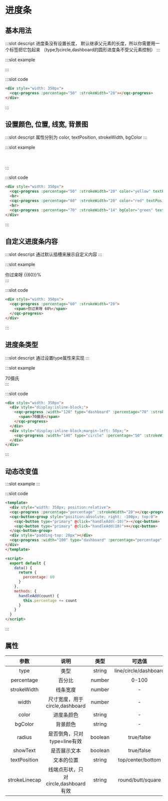 # 进度条

## 基本用法

<demo-block>
:::slot descript
<i class="cqc-icon-tishi" style="color: #E6A23C"></i>
进度条没有设置长度， 默认继承父元素的长度，所以你需要用一个标签把它包起来
（type为circle,dashboard的圆形进度条不受父元素控制）
:::

:::slot example
<div style="width: 350px">
  <cqc-progress :percentage="50" :strokeWidth="20"></cqc-progress>
</div>
:::

:::slot code
```html
<div style="width: 350px">
  <cqc-progress :percentage="50" :strokeWidth="20"></cqc-progress>
</div>
```
:::
</demo-block>

## 设置颜色, 位置, 线宽, 背景图

<demo-block>
:::slot descript
属性分别为 color, textPosition, strokeWidth,  bgColor
:::

:::slot example
<div style="width: 350px">
  <cqc-progress :percentage="50" :strokeWidth="20" color="yellow" textPosition="top"></cqc-progress>
  <br>
  <cqc-progress :percentage="60" :strokeWidth="20" color="red" textPosition="center"></cqc-progress>
  <br>
  <cqc-progress :percentage="70" :strokeWidth="14" bgColor="green" textPosition="bottom"></cqc-progress>
</div>
:::

:::slot code
```html
<div style="width: 350px">
  <cqc-progress :percentage="50" :strokeWidth="20" color="yellow" textPosition="top"></cqc-progress>
  <br>
  <cqc-progress :percentage="60" :strokeWidth="20" color="red" textPosition="center"></cqc-progress>
  <br>
  <cqc-progress :percentage="70" :strokeWidth="14" bgColor="green" textPosition="bottom"></cqc-progress>
</div>
```
:::
</demo-block>

## 自定义进度条内容

<demo-block>
:::slot descript
通过默认插槽来展示自定义内容
:::

:::slot example
<div style="width: 350px">
  <cqc-progress :percentage="60" :strokeWidth="20">
    <span>你过来呀 {{60}}%</span>
  </cqc-progress>
</div>
:::

:::slot code
```html
<div style="width: 350px">
  <cqc-progress :percentage="60" :strokeWidth="20">
    <span>你过来呀 60%</span>
  </cqc-progress>
</div>
```
:::
</demo-block>

## 进度条类型

<demo-block>
:::slot descript
通过设置type属性来实现
:::

:::slot example
<div style="width: 350px">
  <div style="display:inline-block;">
    <cqc-progress :width="120" type="dashboard" :percentage="70" :strokeWidth="6" color="blue">
      <span>70摄氏</span>
    </cqc-progress>
  </div>
  <div style="display:inline-block;margin-left: 50px;">
    <cqc-progress :width="140" type="circle" :percentage="50" :strokeWidth="6" color="red"></cqc-progress>
  </div>
</div>
:::

:::slot code
```html
<div style="width: 350px">
  <div style="display:inline-block;">
    <cqc-progress :width="120" type="dashboard" :percentage="70" :strokeWidth="6" color="blue">
      <span>70摄氏</span>
    </cqc-progress>
  </div>
  <div style="display:inline-block;margin-left: 50px;">
    <cqc-progress :width="140" type="circle" :percentage="50" :strokeWidth="6" color="red"></cqc-progress>
  </div>
</div>
```
:::
</demo-block>

## 动态改变值

<demo-block>

:::slot example
<progress-demo1></progress-demo1>
:::

:::slot code
```html
<template>
  <div style="width: 350px; position:relative">
  <cqc-progress :percentage="percentage" :strokeWidth="20"></cqc-progress>
  <cqc-button-group style="position:absolute; right: -100px; top:0">
    <cqc-button type="primary" @click="handleAdd(-10)">-</cqc-button>
    <cqc-button type="primary" @click="handleAdd(10)">+</cqc-button>
  </cqc-button-group>
  <div style="padding-top: 20px"></div>
  <cqc-progress :width="100" type="dashboard" :percentage="percentage" :strokeWidth="6" color="blue"></cqc-progress>
</div>
</template>

<script>
  export default {
    data() {
      return {
        percentage: 60
      }
    },
    methods: {
      handleAdd(count) {
        this.percentage += count
      }
    }
  }
</script>
```
:::

</demo-block>

## 属性

|参数|说明|类型|可选值|默认值|
|:----:|:----:|:----:|:----:|:----:|
|type|类型|string|line/circle/dashboard|line|
|percentage|百分比|number|0-100|0|
|strokeWidth|线条宽度|number|-|6|
|width|尺寸宽度，用于circle,dashboard|number|-|50|
|color|进度条颜色|string|-|#409EFF|
|bgColor|背景颜色|string|-|#ebeef5|
|radius|是否倒角，只对type=line有效|boolean|true/false|true|
|showText|是否展示文本|boolean|true/false|true|
|textPosition|文本的位置|string|top/center/bottom|center|
|strokeLinecap|线端点形状，只对circle,dashboard有效|string|round/butt/square|round|